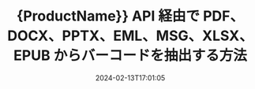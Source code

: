 ---
############################# Static ############################
layout: "auto-gen-parser"
date: 2024-02-13T17:01:05
draft: false
otherformats: 

############################# Head ############################
head_title: "Java API 経由で Excel、Word、PDF、およびその他のドキュメントからバーコードを抽出します"
head_description: "GroupDocs.Parser for Java を使用すると、ソフトウェア開発者は、Java アプリ内の PDF、MS Excel、Word、PowerPoint、Outlook、OneNote などのドキュメントからバーコードを抽出できます。"

############################# Header ############################
title: "{ProductName}} API 経由で PDF、DOCX、PPTX、EML、MSG、XLSX、EPUB からバーコードを抽出する方法"
description: "GroupDocs.Parser for Java API を使用すると、ソフトウェア開発者は、PDF、Word (DOC、DOCX)、Excel (XLS、XLSX)、PowerPoint( PPT、{ 330})、Outlook (EML、MSG)、その他多くのドキュメントのページ領域。"
bg_image: "https://cms.admin.containerize.com/templates/aspose/App_Themes/V3/images/bg/header1.png"
bg_overlay: false
button:
    enable: true
    icon: "fas fa-arrow-down"
    label: "無料トライアルをダウンロード"
    link: "https://downloads.groupdocs.com/parser/java"

############################# SubMenu ############################
submenu:
    enable: true

    left:
        img_alt: "GroupDocs.Parser for Java"
        image: "https://cms.admin.containerize.com/templates/groupdocs/images/product-logos/90x90-noborder/groupdocs-parser-java.png"
        product: "GroupDocs.Parser"
        platform: "Java"

    middle:
        button:

            # button loop
            - link: "https://apireference.groupdocs.com/parser/java"
              text: "APIリファレンス"

            # button loop
            - link: "https://github.com/groupdocs-parser"
              text: "コード例"

            # button loop
            - link: "https://products.groupdocs.app/parser/family"
              text: "ライブデモ"

            # button loop
            - link: "https://purchase.groupdocs.com/pricing/parser/java"
              text: "価格設定"

    right:
        link_download: "https://downloads.groupdocs.com/parser"
        link_learn: "https://docs.groupdocs.com/parser/java"
        link_buy: "https://purchase.groupdocs.com"

############################# About ############################
about:
    enable: true
    title: "OTS ファイルからバーコードを抽出する方法 Java API?"
    content: |
        バーコード画像は、情報を視覚的なパターンにエンコードするために使用できる、一連の平行な黒い線とさまざまな幅の白いスペースで構成されます。これは 1970 年代に導入され、現在では商業ビジネスの普遍的な部分となっています。 GroupDocs.Parser for Java は、ソフトウェア プログラマーがさまざまな種類のドキュメントを解析し、そこからテキスト、画像、バーコードを抽出するためのアプリケーションを構築できるようにする強力な API です。 PDF、電子メール、電子ブック、Microsoft Office 形式などの最も一般的なドキュメント タイプのサポートが含まれています: Word (DOC、DOCX)、PowerPoint (PPT、{330 })、Excel (XLS、XLSX)、電子メール (EML、MSG) 形式など。 Java API には、プレーン テキストの抽出、構造化テキストの抽出、マークダウン形式のテキストの抽出、特定のページまたはページ領域からのテキストの抽出、文書からのバーコードの抽出、抽出など、ドキュメントの解析とデータ抽出に関連するいくつかの重要な機能のサポートが含まれています。メタデータや画像など。
        
        

############################# Steps ############################
steps:
    enable: true
    title_left: "Java の OTS からバーコードを抽出します"
    content_left: |
        [GroupDocs.Parser for Java](/ja/parser/java/) を使用すると、Java 開発者は、いくつかの簡単な手順を実装することで、OTS ファイルからバーコードを簡単に抽出できます。
        
        * 最初のドキュメントの [Parser](https://reference.groupdocs.com/net/parser/groupdocs.parser/parser) オブジェクトをインスタンス化します。
        * ファイルがバーコード抽出をサポートしているかどうかを確認します。
        * [getBarcodes](https://reference.groupdocs.com/parser/java/com.groupdocs.parser/parser/#getBarcodes--) メソッドを呼び出し、のコレクションを取得します。[PageBarcodeArea](https://reference.groupdocs.com/parser/java/com.groupdocs.parser.data/pagebarcodearea/) オブジェクト。
        * コレクションを反復処理して、バーコード値を取得します。

    title_right: "バーコード抽出の詳細"
    content_right: |
        * <a href="https://docs.groupdocs.com/parser/java/extract-barcodes-from-document/">文書からバーコードを抽出する方法</a>
        * <a href="https://docs.groupdocs.com/parser/java/extract-barcodes-from-document-page/">ドキュメントページからバーコードを抽出する方法</a>
        * <a href="https://docs.groupdocs.com/parser/java/extract-barcodes-from-document-page-area/">文書ページ領域からバーコードを抽出する方法</a>
    
    code: |
     {{% parser/additional-styles %}}
     {{< parser/code-parser title="Java サンプルコードを使用して OTS ファイルからバーコードを抽出する方法">}}

        ```java    
        // GroupDocs.Parser API を使用して OTS ファイルからバーコードを抽出します
        // Parserクラスのインスタンスを作成する
        try (Parser parser = new Parser(Constants.SamplePdfWithBarcodes)) {
            // // ファイルがバーコード抽出をサポートしているかどうかを確認します
            if (!parser.getFeatures().isBarcodes()) {
                System.out.println("このファイルはバーコード抽出をサポートしていません。");
                return;
            }

            // {steps.code.scan}
            Iterable<PageBarcodeArea> barcodes = parser.getBarcodes();

            // バーコードを反復処理する
            for (PageBarcodeArea barcode : barcodes) {
                // ページインデックスを印刷する
                System.out.println("Page: " + barcode.getPage().getIndex());
                // バーコード値を印刷する
                System.out.println("Value: " + barcode.getValue());
            }
        }
        ```
     {{< /parser/code-parser >}}

############################# More ############################
more:
    enable: true
    title_left: "システム要求"
    content_left: |
        GroupDocs.Parser for Java API は、すべての主要なプラットフォームとオペレーティング システムでサポートされています。以下のコードを実行する前に、次の前提条件がシステムにインストールされていることを確認してください。
        
        * オペレーティング システム: Microsoft Windows、Linux、MacOS
        * 開発環境: NetBeans, Intellij IDEA, Eclipse, etc.
        * フレームワーク
        * GroupDocs.Parser for Java の最新バージョンを [Maven](https://repository.groupdocs.com/webapp/#/artifacts/browse/tree/General/repo/com/groupdocs/groupdocs-parser) からダウンロードします

    title_right: "GroupDocs.Parser for Java を使用する理由"
    content_right: |
        * サポートされているドキュメントからのプレーン テキスト抽出のサポート    
        * ユーザー定義のテンプレートを使用したドキュメントの解析    
        * 構造化テキスト抽出を完全にサポート    
        * キーワードおよび正規表現によるテキスト検索    
        * 書式設定されたテキスト、メタデータ、画像、コンテナ、添付ファイルを抽出します    
        * サポートされている一部のドキュメント形式の目次を抽出します    
        * PDF ドキュメントからのフォーム データを解析する    
        * ドキュメントからハイパーリンクを抽出する   

############################# Demos ############################
demos:
    enable: true
    title: "ライブ デモ - オンライン OTS からバーコードを抽出"
    content: |
       [GroupDocs.Parser ライブ デモ](https://products.groupdocs.app/parser/barcodes/ots) Web サイトにアクセスして、今すぐ OTS ファイルからバーコードを抽出してください。
       ライブデモには次のようなメリットがあります。
        
############################# About Formats ############################
about_formats:
    enable: true

############################# More Formats ############################
more_formats:
    enable: true
    title: "他のドキュメント形式からバーコードを抽出する"
    content: |
        Java ドキュメントは、ファイル形式と画像の API を解析してバーコードを抽出します。以下に示すように、いくつかの一般的なファイル形式のデータを抽出します。

############################# Back to top ###############################
back_to_top:
    enable: true
---